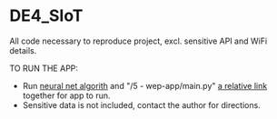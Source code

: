 # DE4_SIoT
All code necessary to reproduce project, excl. sensitive API and WiFi details. 

TO RUN THE APP:
 - Run [neural net algorith](use_neural_net)
 and "/5 - wep-app/main.py" [a relative link](main.py) together for app to run.
 - Sensitive data is not included, contact the author for directions.
 
